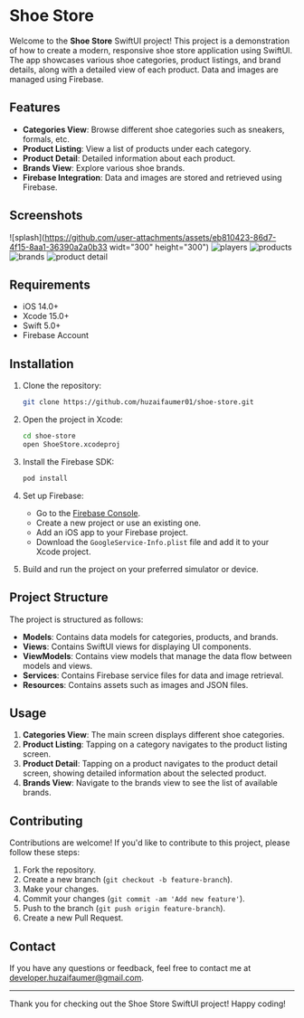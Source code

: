 # Shoe Store

Welcome to the **Shoe Store** SwiftUI project! This project is a demonstration of how to create a modern, responsive shoe store application using SwiftUI. The app showcases various shoe categories, product listings, and brand details, along with a detailed view of each product. Data and images are managed using Firebase.

## Features

- **Categories View**: Browse different shoe categories such as sneakers, formals, etc.
- **Product Listing**: View a list of products under each category.
- **Product Detail**: Detailed information about each product.
- **Brands View**: Explore various shoe brands.
- **Firebase Integration**: Data and images are stored and retrieved using Firebase.

## Screenshots

![splash](https://github.com/user-attachments/assets/eb810423-86d7-4f15-8aa1-36390a2a0b33 widt="300" height="300")
![players](https://github.com/user-attachments/assets/a244414e-78b1-41df-8e9b-fc385edfac61)
![products](https://github.com/user-attachments/assets/fa304ebc-c9e0-4bb2-9a55-d120133af4f7)
![brands](https://github.com/user-attachments/assets/4f38adf8-5d9b-4bc5-9497-895ca09ba2fc)
![product detail](https://github.com/user-attachments/assets/94e24b0f-0bd7-45b5-98d4-4ef718d94a0e)

## Requirements

- iOS 14.0+
- Xcode 15.0+
- Swift 5.0+
- Firebase Account

## Installation

1. Clone the repository:
    ```bash
    git clone https://github.com/huzaifaumer01/shoe-store.git
    ```

2. Open the project in Xcode:
    ```bash
    cd shoe-store
    open ShoeStore.xcodeproj
    ```

3. Install the Firebase SDK:
    ```bash
    pod install
    ```

4. Set up Firebase:
    - Go to the [Firebase Console](https://console.firebase.google.com/).
    - Create a new project or use an existing one.
    - Add an iOS app to your Firebase project.
    - Download the `GoogleService-Info.plist` file and add it to your Xcode project.

5. Build and run the project on your preferred simulator or device.

## Project Structure

The project is structured as follows:

- **Models**: Contains data models for categories, products, and brands.
- **Views**: Contains SwiftUI views for displaying UI components.
- **ViewModels**: Contains view models that manage the data flow between models and views.
- **Services**: Contains Firebase service files for data and image retrieval.
- **Resources**: Contains assets such as images and JSON files.

## Usage

1. **Categories View**: The main screen displays different shoe categories.
2. **Product Listing**: Tapping on a category navigates to the product listing screen.
3. **Product Detail**: Tapping on a product navigates to the product detail screen, showing detailed information about the selected product.
4. **Brands View**: Navigate to the brands view to see the list of available brands.

## Contributing

Contributions are welcome! If you'd like to contribute to this project, please follow these steps:

1. Fork the repository.
2. Create a new branch (`git checkout -b feature-branch`).
3. Make your changes.
4. Commit your changes (`git commit -am 'Add new feature'`).
5. Push to the branch (`git push origin feature-branch`).
6. Create a new Pull Request.

## Contact

If you have any questions or feedback, feel free to contact me at [developer.huzaifaumer@gmail.com](mailto:developer.huzaifaumer@gmail.com).

---

Thank you for checking out the Shoe Store SwiftUI project! Happy coding!
